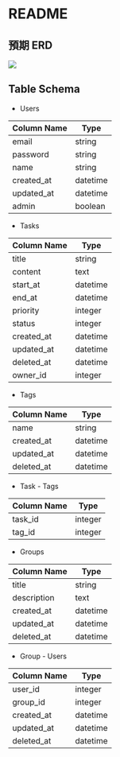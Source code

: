 # README

## 預期 ERD
![](https://i.imgur.com/WTivGjh.png)


## Table Schema

* Users

| Column Name | Type     |
| ----------- | -------- |
| email       | string   |
| password    | string   |
| name        | string   |
| created_at  | datetime |
| updated_at  | datetime |
| admin       | boolean  |

* Tasks

| Column Name | Type     |
| ----------- | -------- |
| title       | string   |
| content     | text     |
| start_at    | datetime |
| end_at      | datetime |
| priority    | integer  |
| status      | integer  |
| created_at  | datetime |
| updated_at  | datetime |
| deleted_at  | datetime |
| owner_id    | integer  |

* Tags

| Column Name | Type     |
| ----------- | -------- |
| name        | string   |
| created_at  | datetime |
| updated_at  | datetime |
| deleted_at  | datetime |

* Task - Tags

| Column Name | Type     |
| ----------- | -------- |
| task_id     | integer  |
| tag_id      | integer  |

* Groups

| Column Name | Type     |
| ----------- | -------- |
| title       | string   |
| description | text     |
| created_at  | datetime |
| updated_at  | datetime |
| deleted_at  | datetime |

* Group - Users

| Column Name | Type     |
| ----------- | -------- |
| user_id     | integer  |
| group_id    | integer  |
| created_at  | datetime |
| updated_at  | datetime |
| deleted_at  | datetime |